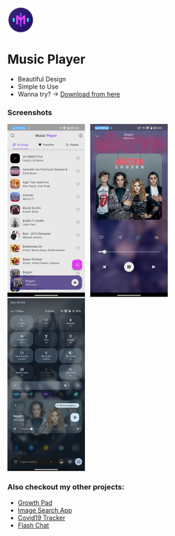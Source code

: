 <img src="/demo/logo.png" width="60"/>

# Music Player

- Beautiful Design
- Simple to Use
- Wanna try? -> [Download from here]()


### Screenshots

<p>
<img src="/demo/ss1.png" height="390"/> &#160;
<img src="/demo/ss2.png" height="390"/> &#160;
<img src="/demo/ss3.png" height="390"/> &#160;
</p>


### Also checkout my other projects:

- [Growth Pad](https://github.com/VasuGajjar/growth_pad)
- [Image Search App](https://github.com/VasuGajjar/ImageSearchApp)
- [Covid19 Tracker](https://github.com/VasuGajjar/Covid19Tracker)
- [Flash Chat](https://github.com/VasuGajjar/Flashchat)
